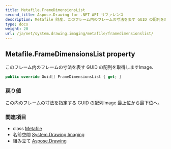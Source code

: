 ```yaml
---
title: Metafile.FrameDimensionsList
second_title: Aspose.Drawing for .NET API リファレンス
description: Metafile 財産. このフレーム内のフレームの寸法を表す GUID の配列を取得しますImage.
type: docs
weight: 20
url: /ja/net/system.drawing.imaging/metafile/framedimensionslist/
---
```

## Metafile.FrameDimensionsList property

このフレーム内のフレームの寸法を表す GUID の配列を取得しますImage.

```csharp
public override Guid[] FrameDimensionsList { get; }
```

### 戻り値

この内のフレームの寸法を指定する GUID の配列Image 最上位から最下位へ。

### 関連項目

* class [Metafile](../)
* 名前空間 [System.Drawing.Imaging](../../metafile/)
* 組み立て [Aspose.Drawing](../../../)


